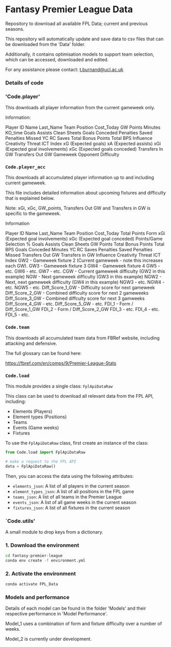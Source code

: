 # Fantasy Premier League Data 

Repository to download all available FPL Data; current and previous 
seasons. 

This repository will automatically update and save data to csv files that
can be downloaded from the 'Data' folder. 

Additionally, it contains optimisation models to support team selection, which 
can be accessed, downloaded and edited. 

For any assistance please contact: t.burnand@ucl.ac.uk

### Details of code

### 'Code.player'

This downloads all player information from the current gameweek only. 

Information:

Player ID
Name
Last_Name
Team
Position
Cost_Today
GW Points
Minutes
KO_time
Goals
Assists
Clean Sheets
Goals Conceded
Penalties Saved
Penalties Missed
YC
RC
Saves
Total Bonus Points
Total BPS
Influence
Creativity
Threat
ICT Index
xG (Expected goals)
xA (Expected assists)
xGi (Expected goal involvements)
xGc (Expected goals conceded)
Transfers In GW
Transfers Out GW
Gameweek
Opponent
Difficulty 

### `Code.player_acc`

This downloads all accumulated player information up to and including current 
gameweek.

This file includes detailed information about upcoming fixtures and difficulty 
that is explained below. 

Note: xGi, xGc, GW_points, Transfers Out GW and Transfers in GW is specific 
to the gameweek. 

Information

Player ID
Name
Last_Name
Team
Position
Cost_Today
Total Points
Form
xGi (Expected goal involvements)
xGc (Expected goal conceded)
Points/Game
Selection %
Goals
Assists
Clean Sheets
GW Points
Total Bonus Points
Total BPS
Goals Conceded
Minutes
YC
RC
Saves
Penalties Saved
Penalties Missed
Transfers Out GW
Transfers in GW
Influence
Creativity
Threat
ICT Index
GW2 - Gameweek fixture 2 (Current gameweek - note this increases each GW). 
GW3 - Gameweek fixture 3
GW4 - Gameweek fixture 4
GW5 - etc.
GW6 - etc.
GW7 - etc.
CGW - Current gameweek difficulty (GW2 in this example)
NGW - Next gameweek difficulty (GW3 in this example)
NGW2 - Next, next gameweek difficulty (GW4 in this example)
NGW3 - etc.
NGW4 - etc.
NGW5 - etc.
Diff_Score_1_GW - Difficulty score for next gameweek
Diff_Score_2_GW - Combined difficulty score for next 2 gameweeks
Diff_Score_3_GW - Combined diffculty score for next 3 gamweeks
Diff_Score_4_GW - etc.
Diff_Score_5_GW - etc.
FDI_1 - Form / Diff_Score_1_GW
FDI_2 - Form / Diff_Score_2_GW
FDI_3 - etc.
FDI_4 - etc.
FDI_5 - etc.

### `Code.team`

This downloads all accumulated team data from FBRef website, including 
attacking and defensive. 

The full glossary can be found here:

https://fbref.com/en/comps/9/Premier-League-Stats


### `Code.load`

This module provides a single class: `FplApiDataRaw`

This class can be used to download all relevant data from the FPL API, including:
  * Elements (Players)
  * Element types (Positions)
  * Teams
  * Events (Game weeks)
  * Fixtures

To use the `FplApiDataRaw` class, first create an instance of the class:
```python
from Code.load import FplApiDataRaw

# make a request to the FPL API
data = FplApiDataRaw()
```
Then, you can access the data using the following attributes:
  * `elements_json`: A list of all players in the current season
  * `element_types_json`: A list of all positions in the FPL game
  * `teams_json`: A list of all teams in the Premier League
  * `events_json`: A list of all game weeks in the current season
  * `fixtures_json`: A list of all fixtures in the current season

### `Code.utils'

A small module to drop keys from a dictionary. 

### 1. Download the environment 
```bash
cd fantasy-premier-league
conda env create -f environment.yml
```

### 2. Activate the environment
```bash
conda activate FPL_Data
```

### Models and performance

Details of each model can be found in the folder 'Models' and their respective performance in 'Model Performance'. 

Model_1 uses a combination of form and fixture difficulty over a number of weeks. 

Model_2 is currently under development. 
